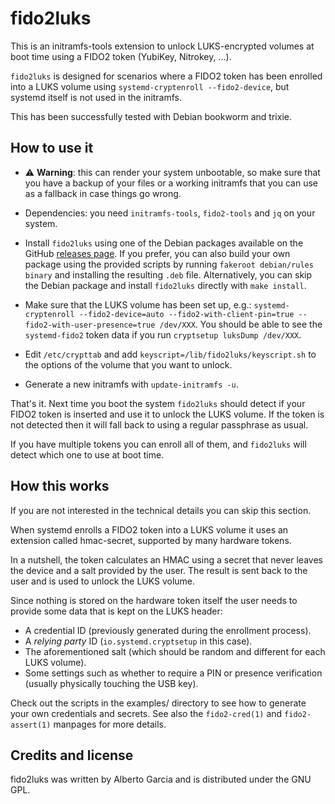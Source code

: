 # fido2luks

This is an initramfs-tools extension to unlock LUKS-encrypted
volumes at boot time using a FIDO2 token (YubiKey, Nitrokey, ...).

`fido2luks` is designed for scenarios where a FIDO2 token has been
enrolled into a LUKS volume using `systemd-cryptenroll --fido2-device`,
but systemd itself is not used in the initramfs.

This has been successfully tested with Debian bookworm and trixie.

## How to use it

- ⚠️ **Warning**: this can render your system unbootable, so make sure
  that you have a backup of your files or a working initramfs that you
  can use as a fallback in case things go wrong.

- Dependencies: you need `initramfs-tools`, `fido2-tools` and `jq` on
  your system.

- Install `fido2luks` using one of the Debian packages available on
  the GitHub [releases page](https://github.com/bertogg/fido2luks/releases).
  If you prefer, you can also build your own package using the provided
  scripts by running `fakeroot debian/rules binary` and installing the
  resulting `.deb` file. Alternatively, you can skip the Debian
  package and install `fido2luks` directly with `make install`.

- Make sure that the LUKS volume has been set up, e.g.:
  `systemd-cryptenroll --fido2-device=auto --fido2-with-client-pin=true --fido2-with-user-presence=true /dev/XXX`.
  You should be able to see the `systemd-fido2` token data if you run
  `cryptsetup luksDump /dev/XXX`.

- Edit `/etc/crypttab` and add `keyscript=/lib/fido2luks/keyscript.sh`
  to the options of the volume that you want to unlock.

- Generate a new initramfs with `update-initramfs -u`.

That's it. Next time you boot the system `fido2luks` should detect if
your FIDO2 token is inserted and use it to unlock the LUKS volume. If
the token is not detected then it will fall back to using a regular
passphrase as usual.

If you have multiple tokens you can enroll all of them, and
`fido2luks` will detect which one to use at boot time.

## How this works

If you are not interested in the technical details you can skip this
section.

When systemd enrolls a FIDO2 token into a LUKS volume it uses an
extension called hmac-secret, supported by many hardware tokens.

In a nutshell, the token calculates an HMAC using a secret that never
leaves the device and a salt provided by the user. The result is sent
back to the user and is used to unlock the LUKS volume.

Since nothing is stored on the hardware token itself the user needs to
provide some data that is kept on the LUKS header:

- A credential ID (previously generated during the enrollment process).
- A _relying party_ ID (`io.systemd.cryptsetup` in this case).
- The aforementioned salt (which should be random and different for
  each LUKS volume).
- Some settings such as whether to require a PIN or presence
  verification (usually physically touching the USB key).

Check out the scripts in the examples/ directory to see how to
generate your own credentials and secrets. See also the
`fido2-cred(1)` and `fido2-assert(1)` manpages for more details.

## Credits and license

fido2luks was written by Alberto Garcia and is distributed under the
GNU GPL.
